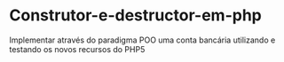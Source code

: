 # Construtor-e-destructor-em-php
Implementar através do paradigma POO uma conta bancária utilizando e testando os novos recursos do PHP5
